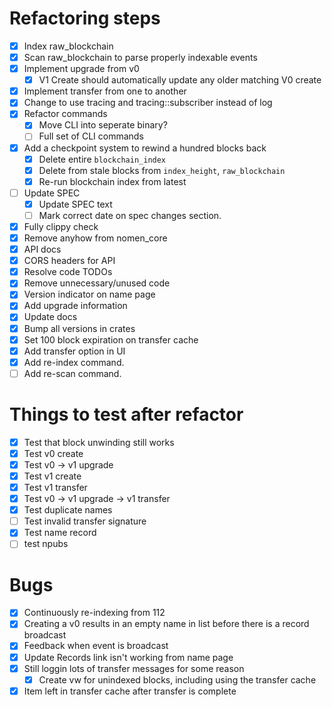 # Refactoring steps

- [x] Index raw_blockchain
- [x] Scan raw_blockchain to parse properly indexable events
- [x] Implement upgrade from v0
  - [x] V1 Create should automatically update any older matching V0 create
- [x] Implement transfer from one to another
- [x] Change to use tracing and tracing::subscriber instead of log
- [x] Refactor commands
  - [x] Move CLI into seperate binary?
  - [ ] Full set of CLI commands
- [x] Add a checkpoint system to rewind a hundred blocks back
  - [x] Delete entire `blockchain_index`
  - [x] Delete from stale blocks from `index_height`, `raw_blockchain`
  - [x] Re-run blockchain index from latest
- [ ] Update SPEC
  - [x] Update SPEC text
  - [ ] Mark correct date on spec changes section.
- [x] Fully clippy check
- [x] Remove anyhow from nomen_core
- [x] API docs
- [x] CORS headers for API
- [x] Resolve code TODOs
- [x] Remove unnecessary/unused code
- [x] Version indicator on name page
- [x] Add upgrade information
- [x] Update docs
- [x] Bump all versions in crates
- [x] Set 100 block expiration on transfer cache
- [x] Add transfer option in UI
- [x] Add re-index command.
- [ ] Add re-scan command.

# Things to test after refactor

- [x] Test that block unwinding still works
- [x] Test v0 create
- [x] Test v0 -> v1 upgrade
- [x] Test v1 create
- [x] Test v1 transfer
- [x] Test v0 -> v1 upgrade -> v1 transfer
- [x] Test duplicate names
- [ ] Test invalid transfer signature
- [x] Test name record
- [ ] test npubs

# Bugs

- [x] Continuously re-indexing from 112
- [x] Creating a v0 results in an empty name in list before there is a record broadcast
- [x] Feedback when event is broadcast
- [x] Update Records link isn't working from name page
- [x] Still loggin lots of transfer messages for some reason
  - [x] Create vw for unindexed blocks, including using the transfer cache
- [x] Item left in transfer cache after transfer is complete